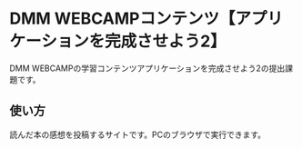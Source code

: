# DMM WEBCAMPコンテンツ【アプリケーションを完成させよう2】
DMM WEBCAMPの学習コンテンツアプリケーションを完成させよう2の提出課題です。

## 使い方
読んだ本の感想を投稿するサイトです。PCのブラウザで実行できます。